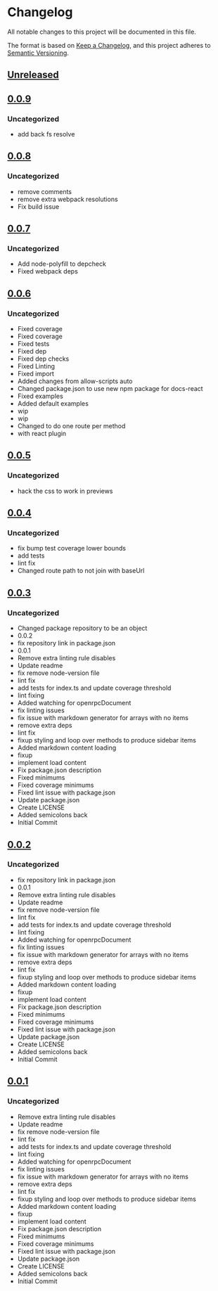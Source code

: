# Changelog
All notable changes to this project will be documented in this file.

The format is based on [Keep a Changelog](https://keepachangelog.com/en/1.0.0/),
and this project adheres to [Semantic Versioning](https://semver.org/spec/v2.0.0.html).

## [Unreleased]

## [0.0.9]
### Uncategorized
- add back fs resolve

## [0.0.8]
### Uncategorized
- remove comments
- remove extra webpack resolutions
- Fix build issue

## [0.0.7]
### Uncategorized
- Add node-polyfill to depcheck
- Fixed webpack deps

## [0.0.6]
### Uncategorized
- Fixed coverage
- Fixed coverage
- Fixed tests
- Fixed dep
- Fixed dep checks
- Fixed Linting
- Fixed import
- Added changes from allow-scripts auto
- Changed package.json to use new npm package for docs-react
- Fixed examples
- Added default examples
- wip
- wip
- Changed to do one route per method
- with react plugin

## [0.0.5]
### Uncategorized
- hack the css to work in previews

## [0.0.4]
### Uncategorized
- fix bump test coverage lower bounds
- add tests
- lint fix
- Changed route path to not join with baseUrl

## [0.0.3]
### Uncategorized
- Changed package repository to be an object
- 0.0.2
- fix repository link in package.json
- 0.0.1
- Remove extra linting rule disables
- Update readme
- fix remove node-version file
- lint fix
- add tests for index.ts and update coverage threshold
- lint fixing
- Added watching for openrpcDocument
- fix linting issues
- fix issue with markdown generator for arrays with no items
- remove extra deps
- lint fix
- fixup styling and loop over methods to produce sidebar items
- Added markdown content loading
- fixup
- implement load content
- Fix package.json description
- Fixed minimums
- Fixed coverage minimums
- Fixed lint issue with package.json
- Update package.json
- Create LICENSE
- Added semicolons back
- Initial Commit

## [0.0.2]
### Uncategorized
- fix repository link in package.json
- 0.0.1
- Remove extra linting rule disables
- Update readme
- fix remove node-version file
- lint fix
- add tests for index.ts and update coverage threshold
- lint fixing
- Added watching for openrpcDocument
- fix linting issues
- fix issue with markdown generator for arrays with no items
- remove extra deps
- lint fix
- fixup styling and loop over methods to produce sidebar items
- Added markdown content loading
- fixup
- implement load content
- Fix package.json description
- Fixed minimums
- Fixed coverage minimums
- Fixed lint issue with package.json
- Update package.json
- Create LICENSE
- Added semicolons back
- Initial Commit

## [0.0.1]
### Uncategorized
- Remove extra linting rule disables
- Update readme
- fix remove node-version file
- lint fix
- add tests for index.ts and update coverage threshold
- lint fixing
- Added watching for openrpcDocument
- fix linting issues
- fix issue with markdown generator for arrays with no items
- remove extra deps
- lint fix
- fixup styling and loop over methods to produce sidebar items
- Added markdown content loading
- fixup
- implement load content
- Fix package.json description
- Fixed minimums
- Fixed coverage minimums
- Fixed lint issue with package.json
- Update package.json
- Create LICENSE
- Added semicolons back
- Initial Commit

[Unreleased]: https://github.com/MetaMask/docusaurus-openrpc/compare/v0.0.9...HEAD
[0.0.9]: https://github.com/MetaMask/docusaurus-openrpc/compare/v0.0.8...v0.0.9
[0.0.8]: https://github.com/MetaMask/docusaurus-openrpc/compare/v0.0.7...v0.0.8
[0.0.7]: https://github.com/MetaMask/docusaurus-openrpc/compare/v0.0.6...v0.0.7
[0.0.6]: https://github.com/MetaMask/docusaurus-openrpc/compare/v0.0.5...v0.0.6
[0.0.5]: https://github.com/MetaMask/docusaurus-openrpc/compare/v0.0.4...v0.0.5
[0.0.4]: https://github.com/MetaMask/docusaurus-openrpc/compare/v0.0.3...v0.0.4
[0.0.3]: https://github.com/MetaMask/docusaurus-openrpc/compare/v0.0.2...v0.0.3
[0.0.2]: https://github.com/MetaMask/docusaurus-openrpc/compare/v0.0.1...v0.0.2
[0.0.1]: https://github.com/MetaMask/docusaurus-openrpc/releases/tag/v0.0.1
